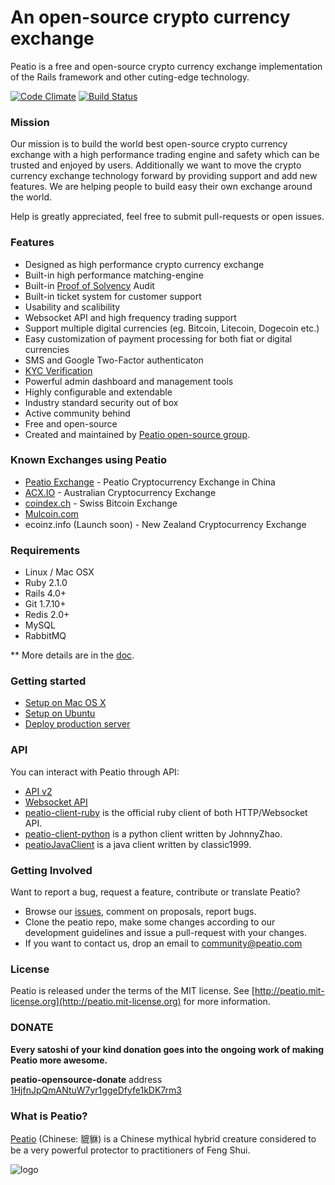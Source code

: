An open-source crypto currency exchange
=====================================

Peatio is a free and open-source crypto currency exchange implementation of the Rails framework and other cuting-edge technology.

[![Code Climate](https://codeclimate.com/github/peatio/peatio.png)](https://codeclimate.com/github/peatio/peatio)
[![Build Status](https://travis-ci.org/peatio/peatio.png?branch=master)](https://travis-ci.org/peatio/peatio)

### Mission

Our mission is to build the world best open-source crypto currency exchange with a high performance trading engine and safety which can be trusted and enjoyed by users. Additionally we want to move the crypto currency exchange technology forward by providing support and add new features. We are helping people to build easy their own exchange around the world.

Help is greatly appreciated, feel free to submit pull-requests or open issues.


### Features

* Designed as high performance crypto currency exchange
* Built-in high performance matching-engine
* Built-in [Proof of Solvency](https://iwilcox.me.uk/2014/proving-bitcoin-reserves) Audit
* Built-in ticket system for customer support
* Usability and scalibility
* Websocket API and high frequency trading support
* Support multiple digital currencies (eg. Bitcoin, Litecoin, Dogecoin etc.)
* Easy customization of payment processing for both fiat or digital currencies
* SMS and Google Two-Factor authenticaton
* [KYC Verification](http://en.wikipedia.org/wiki/Know_your_customer)
* Powerful admin dashboard and management tools
* Highly configurable and extendable
* Industry standard security out of box
* Active community behind
* Free and open-source
* Created and maintained by [Peatio open-source group](http://peat.io).


### Known Exchanges using Peatio

* [Peatio Exchange](https://peatio.com) - Peatio Cryptocurrency Exchange in China
* [ACX.IO](https://acx.io) - Australian Cryptocurrency Exchange
* [coindex.ch](http://coindex.ch) - Swiss Bitcoin Exchange
* [Mulcoin.com](http://mulcoin.com)
* ecoinz.info (Launch soon) - New Zealand Cryptocurrency Exchange


### Requirements

* Linux / Mac OSX
* Ruby 2.1.0
* Rails 4.0+
* Git 1.7.10+
* Redis 2.0+
* MySQL
* RabbitMQ

** More details are in the [doc](doc).


### Getting started

* [Setup on Mac OS X](doc/setup-osx.md)
* [Setup on Ubuntu](doc/setup-ubuntu.md)
* [Deploy production server](doc/deploy-ubuntu.md)

### API

You can interact with Peatio through API:

* [API v2](http://demo.peat.io/documents/api_v2?lang=en)
* [Websocket API](http://demo.peat.io/documents/websocket_api)
* [peatio-client-ruby](https://github.com/peatio/peatio-client-ruby) is the official ruby client of both HTTP/Websocket API.
* [peatio-client-python](https://github.com/JohnnyZhao/peatio-client-python) is a python client written by JohnnyZhao.
* [peatioJavaClient](https://github.com/classic1999/peatioJavaClient.git) is a java client written by classic1999.


### Getting Involved

Want to report a bug, request a feature, contribute or translate Peatio?

* Browse our [issues](https://github.com/peatio/peatio/issues), comment on proposals, report bugs.
* Clone the peatio repo, make some changes according to our development guidelines and issue a pull-request with your changes.
* If you want to contact us, drop an email to [community@peatio.com](mailto:community@peatio.com)


### License

Peatio is released under the terms of the MIT license. See [http://peatio.mit-license.org](http://peatio.mit-license.org) for more information.


### DONATE

**Every satoshi of your kind donation goes into the ongoing work of making Peatio more awesome.**

**peatio-opensource-donate** address [1HjfnJpQmANtuW7yr1ggeDfyfe1kDK7rm3](https://blockchain.info/address/1HjfnJpQmANtuW7yr1ggeDfyfe1kDK7rm3)


### What is Peatio?

[Peatio](http://en.wikipedia.org/wiki/Pixiu) (Chinese: 貔貅) is a Chinese mythical hybrid creature considered to be a very powerful protector to practitioners of Feng Shui.

![logo](public/peatio.png)


